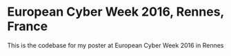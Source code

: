 # European Cyber Week 2016, Rennes, France
This is the codebase for my poster at European Cyber Week 2016 in Rennes
